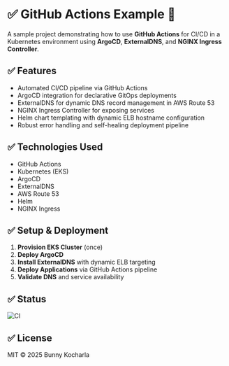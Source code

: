 # ✅ GitHub Actions Example 🧮

A sample project demonstrating how to use **GitHub Actions** for CI/CD in a Kubernetes environment using **ArgoCD**, **ExternalDNS**, and **NGINX Ingress Controller**.

## ✅ Features

- Automated CI/CD pipeline via GitHub Actions
- ArgoCD integration for declarative GitOps deployments
- ExternalDNS for dynamic DNS record management in AWS Route 53
- NGINX Ingress Controller for exposing services
- Helm chart templating with dynamic ELB hostname configuration
- Robust error handling and self-healing deployment pipeline

## ✅ Technologies Used

- GitHub Actions
- Kubernetes (EKS)
- ArgoCD
- ExternalDNS
- AWS Route 53
- Helm
- NGINX Ingress

## ✅ Setup & Deployment

1. **Provision EKS Cluster** (once)
2. **Deploy ArgoCD**
3. **Install ExternalDNS** with dynamic ELB targeting
4. **Deploy Applications** via GitHub Actions pipeline
5. **Validate DNS** and service availability

## ✅ Status

![CI](https://github.com/your-username/github-actions-example/actions/workflows/deploy.yml/badge.svg)

## ✅ License

MIT © 2025 Bunny Kocharla
